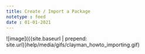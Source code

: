 ```yaml
---
title: Create / Import a Package
notetype : feed
date : 01-01-2021
---
```


![image]({{site.baseurl | prepend: site.url}}help/media/gifs/clayman_howto_importing.gif)
